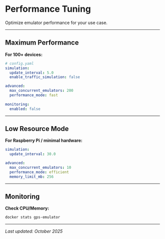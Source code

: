 # Performance Tuning

Optimize emulator performance for your use case.

---

## Maximum Performance

**For 100+ devices:**

```yaml
# config.yaml
simulation:
  update_interval: 5.0
  enable_traffic_simulation: false

advanced:
  max_concurrent_emulators: 200
  performance_mode: fast
  
monitoring:
  enabled: false
```

---

## Low Resource Mode

**For Raspberry Pi / minimal hardware:**

```yaml
simulation:
  update_interval: 30.0

advanced:
  max_concurrent_emulators: 10
  performance_mode: efficient
  memory_limit_mb: 256
```

---

## Monitoring

**Check CPU/Memory:**
```bash
docker stats gps-emulator
```

---

*Last updated: October 2025*
